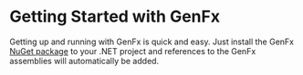 # Getting Started with GenFx

Getting up and running with GenFx is quick and easy. Just install the GenFx [NuGet package](https://www.nuget.org/packages/GenFx.NET/) to your .NET project and references to the GenFx assemblies will automatically be added.